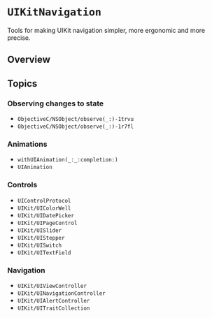 # ``UIKitNavigation``

Tools for making UIKit navigation simpler, more ergonomic and more precise.

## Overview

<!--TODO-->

## Topics

### Observing changes to state

- ``ObjectiveC/NSObject/observe(_:)-1trvu``
- ``ObjectiveC/NSObject/observe(_:)-1r7fl``

### Animations

- ``withUIAnimation(_:_:completion:)``
- ``UIAnimation``

### Controls

- ``UIControlProtocol``
- ``UIKit/UIColorWell``
- ``UIKit/UIDatePicker``
- ``UIKit/UIPageControl``
- ``UIKit/UISlider``
- ``UIKit/UIStepper``
- ``UIKit/UISwitch``
- ``UIKit/UITextField``

### Navigation

- ``UIKit/UIViewController``
- ``UIKit/UINavigationController``
- ``UIKit/UIAlertController``
- ``UIKit/UITraitCollection``
